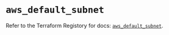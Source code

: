 # `aws_default_subnet`

Refer to the Terraform Registory for docs: [`aws_default_subnet`](https://registry.terraform.io/providers/hashicorp/aws/4.64.0/docs/resources/default_subnet).
